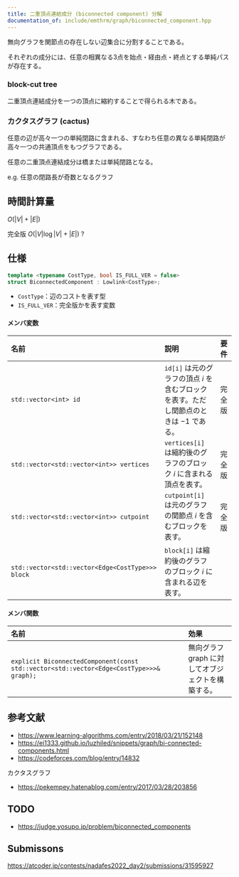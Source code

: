 ```yaml
---
title: 二重頂点連結成分 (biconnected component) 分解
documentation_of: include/emthrm/graph/biconnected_component.hpp
---
```


無向グラフを関節点の存在しない辺集合に分割することである。

それぞれの成分には、任意の相異なる3点を始点・経由点・終点とする単純パスが存在する。


### block-cut tree

二重頂点連結成分を一つの頂点に縮約することで得られる木である。


### カクタスグラフ (cactus)

任意の辺が高々一つの単純閉路に含まれる、すなわち任意の異なる単純閉路が高々一つの共通頂点をもつグラフである。

任意の二重頂点連結成分は橋または単純閉路となる。

e.g. 任意の閉路長が奇数となるグラフ


## 時間計算量

$O(\lvert V \rvert + \lvert E \rvert)$

完全版 $O(\lvert V \rvert \log{\lvert V \rvert} + \lvert E \rvert)$ ?


## 仕様

```cpp
template <typename CostType, bool IS_FULL_VER = false>
struct BiconnectedComponent : Lowlink<CostType>;
```

- `CostType`：辺のコストを表す型
- `IS_FULL_VER`：完全版かを表す変数

#### メンバ変数

|名前|説明|要件|
|:--|:--|:--|
|`std::vector<int> id`|`id[i]` は元のグラフの頂点 $i$ を含むブロックを表す。ただし関節点のときは $-1$ である。|完全版|
|`std::vector<std::vector<int>> vertices`|`vertices[i]` は縮約後のグラフのブロック $i$ に含まれる頂点を表す。|完全版|
|`std::vector<std::vector<int>> cutpoint`|`cutpoint[i]` は元のグラフの関節点 $i$ を含むブロックを表す。|完全版|
|`std::vector<std::vector<Edge<CostType>>> block`|`block[i]` は縮約後のグラフのブロック $i$ に含まれる辺を表す。||

#### メンバ関数

|名前|効果|
|:--|:--|
|`explicit BiconnectedComponent(const std::vector<std::vector<Edge<CostType>>>& graph);`|無向グラフ $\mathrm{graph}$ に対してオブジェクトを構築する。|


## 参考文献

- https://www.learning-algorithms.com/entry/2018/03/21/152148
- https://ei1333.github.io/luzhiled/snippets/graph/bi-connected-components.html
- https://codeforces.com/blog/entry/14832

カクタスグラフ
- https://pekempey.hatenablog.com/entry/2017/03/28/203856


## TODO

- https://judge.yosupo.jp/problem/biconnected_components


## Submissons

https://atcoder.jp/contests/nadafes2022_day2/submissions/31595927
